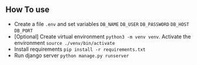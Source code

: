 ## How To use
- Create a file `.env` and set variables `DB_NAME` `DB_USER` `DB_PASSWORD` `DB_HOST` `DB_PORT`
- [Optional] Create virtual environment `python3 -m venv venv`. Activate the environment `source ./venv/bin/activate`
- Install requirements `pip install -r requirements.txt`
- Run django server `python manage.py runserver`